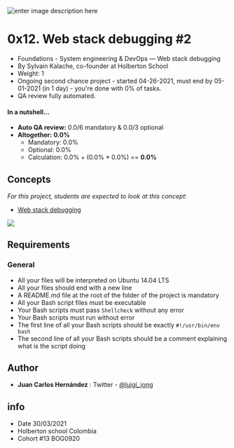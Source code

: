 ![enter image description here](https://i.imgur.com/lDe3Ze1.png)
# 0x12. Web stack debugging #2

-   Foundations - System engineering & DevOps ― Web stack debugging
-   By Sylvain Kalache, co-founder at Holberton School
-   Weight: 1
-   Ongoing second chance project - started 04-26-2021, must end by 05-01-2021 (in 1 day) - you're done with  0% of tasks.
-   QA review fully automated.

#### In a nutshell…

-   **Auto QA review:**  0.0/6 mandatory & 0.0/3 optional
-   **Altogether:**  **0.0%**
    -   Mandatory: 0.0%
    -   Optional: 0.0%
    -   Calculation: 0.0% + (0.0% * 0.0%) == **0.0%**

## Concepts

_For this project, students are expected to look at this concept:_

-   [Web stack debugging](https://intranet.hbtn.io/concepts/68)

![](https://s3.amazonaws.com/intranet-projects-files/holbertonschool-sysadmin_devops/287/99littlebugsinthecode-holberton.jpg)

## Requirements

### General

-   All your files will be interpreted on Ubuntu 14.04 LTS
-   All your files should end with a new line
-   A README.md file at the root of the folder of the project is mandatory
-   All your Bash script files must be executable
-   Your Bash scripts must pass  `Shellcheck`  without any error
-   Your Bash scripts must run without error
-   The first line of all your Bash scripts should be exactly  `#!/usr/bin/env bash`
-   The second line of all your Bash scripts should be a comment explaining what is the script doing

## Author
 
 - **Juan Carlos Hernández** : Twitter - [@luigi_jong](https://twitter.com/luigi_jong)
 
##  info

 - Date 30/03/2021
 - Holberton school Colombia 
 - Cohort #13 BOG0920


